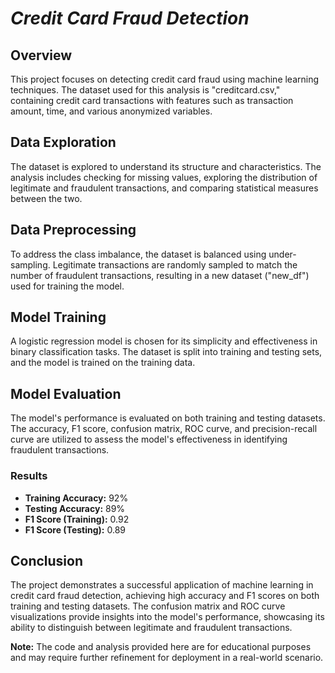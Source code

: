 # _Credit Card Fraud Detection_

## Overview

This project focuses on detecting credit card fraud using machine learning techniques. The dataset used for this analysis is "creditcard.csv," containing credit card transactions with features such as transaction amount, time, and various anonymized variables.

## Data Exploration

The dataset is explored to understand its structure and characteristics. The analysis includes checking for missing values, exploring the distribution of legitimate and fraudulent transactions, and comparing statistical measures between the two.

## Data Preprocessing

To address the class imbalance, the dataset is balanced using under-sampling. Legitimate transactions are randomly sampled to match the number of fraudulent transactions, resulting in a new dataset ("new_df") used for training the model.

## Model Training

A logistic regression model is chosen for its simplicity and effectiveness in binary classification tasks. The dataset is split into training and testing sets, and the model is trained on the training data.

## Model Evaluation

The model's performance is evaluated on both training and testing datasets. The accuracy, F1 score, confusion matrix, ROC curve, and precision-recall curve are utilized to assess the model's effectiveness in identifying fraudulent transactions.

### Results

- **Training Accuracy:** 92%
- **Testing Accuracy:** 89%
- **F1 Score (Training):** 0.92
- **F1 Score (Testing):** 0.89

## Conclusion

The project demonstrates a successful application of machine learning in credit card fraud detection, achieving high accuracy and F1 scores on both training and testing datasets. The confusion matrix and ROC curve visualizations provide insights into the model's performance, showcasing its ability to distinguish between legitimate and fraudulent transactions.

**Note:** The code and analysis provided here are for educational purposes and may require further refinement for deployment in a real-world scenario.
